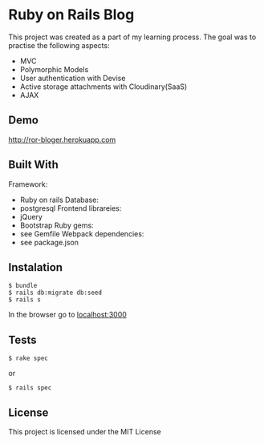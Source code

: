 # Ruby on Rails Blog

This project was created as a part of my learning process.
The goal was to practise the following aspects:

* MVC
* Polymorphic Models
* User authentication with Devise
* Active storage attachments with Cloudinary(SaaS)
* AJAX

## Demo

http://ror-bloger.herokuapp.com

## Built With

Framework:
  - Ruby on rails
Database:
  - postgresql
Frontend librareies:
  - jQuery
  - Bootstrap
Ruby gems:
  - see Gemfile
Webpack dependencies:
  - see package.json

## Instalation

``` console
$ bundle
$ rails db:migrate db:seed
$ rails s
```

In the browser go to [localhost:3000](http://localhost:3000)

## Tests

``` console
$ rake spec
```
or
``` console
$ rails spec
```
## License

This project is licensed under the MIT License
